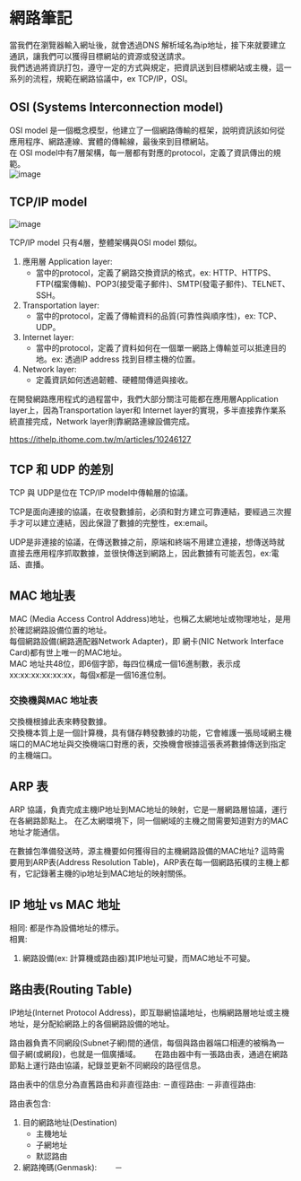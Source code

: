 # 網路筆記

當我們在瀏覽器輸入網址後，就會透過DNS 解析域名為ip地址，接下來就要建立通訊，讓我們可以獲得目標網站的資源或發送請求。   
我們透過將資訊打包，遵守一定的方式與規定，把資訊送到目標網站或主機，這一系列的流程，規範在網路協議中，ex TCP/IP，OSI。  

 

## OSI (Systems Interconnection model)

OSI model 是一個概念模型，他建立了一個網路傳輸的框架，說明資訊該如何從應用程序、網路連線、實體的傳輸線，最後來到目標網站。    
在 OSI model中有7層架構，每一層都有對應的protocol，定義了資訊傳出的規範。    
![image](https://user-images.githubusercontent.com/79159894/218336046-40915467-4ffc-4250-85d3-9f18a8c6e1d8.png)

## TCP/IP model
![image](https://user-images.githubusercontent.com/79159894/218338570-95611fbb-02f6-4f64-9e67-499f1bd5d9f3.png)

TCP/IP model 只有4層，整體架構與OSI model 類似。    
1. 應用層 Application layer:
   - 當中的protocol，定義了網路交換資訊的格式，ex: HTTP、HTTPS、FTP(檔案傳輸)、POP3(接受電子郵件)、SMTP(發電子郵件)、TELNET、SSH。
2. Transportation layer:
   - 當中的protocol，定義了傳輸資料的品質(可靠性與順序性)，ex: TCP、UDP。
3. Internet layer:
   - 當中的protocol，定義了資料如何在一個單一網路上傳輸並可以抵達目的地。ex: 透過IP address 找到目標主機的位置。
4. Network layer:
   - 定義資訊如何透過韌體、硬體間傳遞與接收。

在開發網路應用程式的過程當中，我們大部分關注可能都在應用層Application layer上，因為Transportation layer和 Internet layer的實現，多半直接靠作業系統直接完成，Network layer則靠網路連線設備完成。    



https://ithelp.ithome.com.tw/m/articles/10246127

## TCP 和 UDP 的差別
TCP 與 UDP是位在 TCP/IP model中傳輸層的協議。   

TCP是面向連接的協議，在收發數據前，必須和對方建立可靠連結，要經過三次握手才可以建立連結，因此保證了數據的完整性，ex:email。   

UDP是非連接的協議，在傳送數據之前，原端和終端不用建立連接，想傳送時就直接去應用程序抓取數據，並很快傳送到網路上，因此數據有可能丟包，ex:電話、直播。


## MAC 地址表

MAC (Media Access Control Address)地址，也稱乙太網地址或物理地址，是用於確認網路設備位置的地址。   
每個網路設備(網路適配器Network Adapter)，即 網卡(NIC Network Interface Card)都有世上唯一的MAC地址。   
MAC 地址共48位，即6個字節，每四位構成一個16進制數，表示成xx:xx:xx:xx:xx:xx，每個x都是一個16進位制。
### 交換機與MAC 地址表
交換機根據此表來轉發數據。   
交換機本質上是一個計算機，具有儲存轉發數據的功能，它會維護一張局域網主機端口的MAC地址與交換機端口對應的表，交換機會根據這張表將數據傳送到指定的主機端口。   
## ARP 表
ARP 協議，負責完成主機IP地址到MAC地址的映射，它是一層網路層協議，運行在各網路節點上。
在乙太網環境下，同一個網域的主機之間需要知道對方的MAC地址才能通信。   

在數據包準備發送時，源主機要如何獲得目的主機網路設備的MAC地址?
這時需要用到ARP表(Address Resolution Table)，ARP表在每一個網路拓樸的主機上都有，它記錄著主機的ip地址到MAC地址的映射關係。
## IP 地址 vs MAC 地址
相同:
都是作為設備地址的標示。    
相異:
1. 網路設備(ex: 計算機或路由器)其IP地址可變，而MAC地址不可變。
## 路由表(Routing Table)
IP地址(Internet Protocol Address)，即互聯網協議地址，也稱網路層地址或主機地址，是分配給網路上的各個網路設備的地址。　　 


路由器負責不同網段(Subnet子網)間的通信，每個與路由器端口相連的被稱為一個子網(或網段)，也就是一個廣播域。　　 
在路由器中有一張路由表，通過在網路節點上運行路由協議，紀錄並更新不同網段的路徑信息。　　 

路由表中的信息分為直舊路由和非直徑路由:
－直徑路由: 
－非直徑路由:　　 

路由表包含:　　 
1. 目的網路地址(Destination)
   - 主機地址
   - 子網地址
   - 默認路由
2. 網路掩碼(Genmask):
　　－　 



